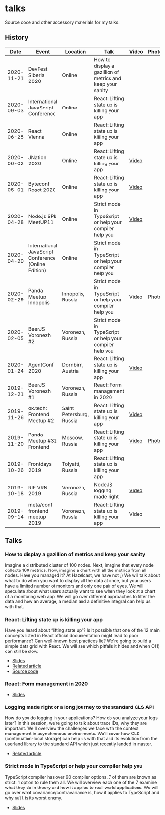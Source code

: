 # talks

Source code and other accessory materials for my talks.

## History

| Date | Event | Location | Talk | Video | Photo |
|------|-------|----------|------|-------|-------|
| 2020-11-21 | DevFest Siberia 2020 | Online | How to display a gazillion of metrics and keep your sanity |  |  |
| 2020-09-03 | International JavaScript Conference | Online | React: Lifting state up is killing your app |  |  |
| 2020-06-25 | React Vienna | Online | React: Lifting state up is killing your app |  |  |
| 2020-06-02 | JNation 2020 | Online | React: Lifting state up is killing your app | [Video](https://www.youtube.com/watch?v=Jj7-i5lhMpg) |  |
| 2020-05-01 | Byteconf React 2020 | Online | React: Lifting state up is killing your app | [Video](https://youtu.be/gKtr7I1PNIg) |  |
| 2020-04-28 | Node.js SPb MeetUP11 | Online | Strict mode in TypeScript or help your compiler help you | [Video](https://youtu.be/WQpnlpxYhaU?t=4597) |  |
| 2020-04-20 | International JavaScript Conference (Online Edition) | Online | Strict mode in TypeScript or help your compiler help you |  |  |
| 2020-02-29 | Panda Meetup Innopolis | Innopolis, Russia | Strict mode in TypeScript or help your compiler help you | [Video](https://www.youtube.com/watch?v=NnOwgRgdBII&t=4512s) | [Photo](https://photos.app.goo.gl/P1zNxZsYMunqDaUx7) |
| 2020-02-05 | BeerJS Voronezh #2 | Voronezh, Russia | Strict mode in TypeScript or help your compiler help you |  |  |
| 2020-01-24 | AgentConf 2020 | Dornbirn, Austria | React: Lifting state up is killing your app | [Video](https://www.youtube.com/watch?v=3JEQlKGcbHQ) | |
| 2019-12-21 | BeerJS Voronezh #1 | Voronezh, Russia | React: Form management in 2020 |  |  |
| 2019-11-26 | ок.tech: Frontend Meetup #2 | Saint Petersburg, Russia | React: Lifting state up is killing your app | [Video](https://ok.ru/video/2423294659179) | |
| 2019-11-20 | Panda Meetup #31 Frontend | Moscow, Russia | React: Lifting state up is killing your app | [Video](https://youtu.be/xFQf7ULcaT8) | [Photo](https://photos.app.goo.gl/H47RKdFeU7TNQpRD7) |
| 2019-10-26 | Frontdays 2019 | Tolyatti, Russia | React: Lifting state up is killing your app |  |  |
| 2019-10-18 | RIF VRN 2019 | Voronezh, Russia | NodeJS logging made right | [Video](https://youtu.be/gZw-iGUzKII) |  |
| 2019-09-14 | meta/conf frontend meetup 2019 | Voronezh, Russia | React: Lifting state up is killing your app | [Video](https://youtu.be/8mt-_FBrd4E) |  |

## Talks
### How to display a gazillion of metrics and keep your sanity

Imagine a distributed cluster of 100 nodes. Next, imagine that every node collects 100 metrics. Now, imagine a chart with all the metrics from all nodes. Have you managed it? At Hazelcast, we have not ;)
We will talk about what to do when you want to display all the data at once, but your users have a limited number of monitors and only one pair of eyes. We will speculate about what users actually want to see when they look at a chart of a monitoring web app. We will go over different approaches to filter the data and how an average, a median and a definitive integral can help us with that.

### React: Lifting state up is killing your app

Have you heard about “lifting state up”? Is it possible that one of the 12 main concepts listed in React official documentation might lead to poor performance? Can well-known best practices lie? We're going to build a simple data grid with React. We will see which pitfalls it hides and when O(1) can still be slow.

- [Slides](https://docs.google.com/presentation/d/1m15mIS0eqShoOGgf3a0OOPUXPNTo0K4JdkG9urouFoI/edit?usp=sharing)
- [Related article](https://itnext.io/react-lifting-state-up-is-killing-your-app-3ad6f0e1213d)
- [Source code](https://github.com/aigoncharov/talks/tree/talk/lifting-state-up-is-killing-your-app/lifting-state-up-is-killing-your-app)

### React: Form management in 2020

- [Slides](https://docs.google.com/presentation/d/1kzytCQSF-1V1ExIFHH_xSRJO_8LqyA6WS6492c0WfRw/edit?usp=sharing)

### Logging made right or a long journey to the standard CLS API

How do you do logging in your applications? How do you analyze your logs later?
In this session, we're going to talk about trace IDs, why they are important. We'll overview the challenges we face with the context management in asynchronous environments. We'll cover how CLS (continuation-local storage) can help us with that and its evolution from the userland library to the standard API which just recently landed in master.

- [Related article](https://itnext.io/nodejs-logging-made-right-117a19e8b4ce)

### Strict mode in TypeScript or help your compiler help you

TypeScript compiler has over 90 compiler options. 7 of them are known as strict. 1 option to rule them all.
We will overview each one of the 7, examine what they do in theory and how it applies to real-world applications. We will go over what covariance/contravariance is, how it applies to TypeScript and why `null` is its worst enemy. 

- [Slides](https://docs.google.com/presentation/d/1xOup_X0gWIgfQZm54nABcSP8BqdLF44b3yv3uwh8Hg0/edit?usp=sharing)
